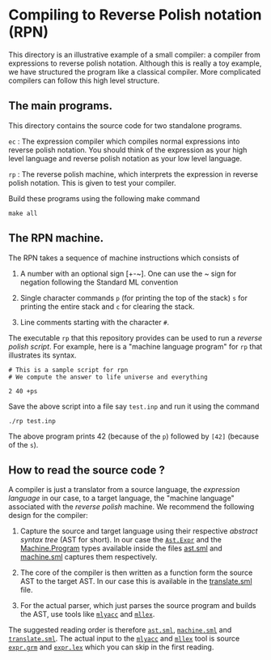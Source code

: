 # Compiling to Reverse Polish notation (RPN)


This directory is an illustrative example of a small compiler: a
compiler from expressions to reverse polish notation. Although this is
really a toy example, we have structured the program like a classical
compiler. More complicated compilers can follow this high level
structure.

## The main programs.

This directory contains the source code for two standalone programs.

`ec`
:   The expression compiler which compiles normal expressions into
    reverse polish notation. You should think of the expression as
    your high level language and reverse polish notation as your low
    level language.

`rp`
:   The reverse polish machine, which interprets the expression in
    reverse polish notation. This is given to test your compiler.

Build these programs using the following make command

```
make all
```

## The RPN machine.

The RPN takes a sequence of machine instructions which consists of

1. A number with an optional sign [+-~]. One can use the ~ sign for
   negation following the Standard ML convention

2. Single character commands `p` (for printing the top of the stack)
   `s` for printing the entire stack and `c` for clearing the stack.

3. Line comments starting with the character `#`.

The executable `rp` that this repository provides can be used to run a
_reverse polish script_. For example, here is a "machine language
program" for `rp` that illustrates its syntax.


```
# This is a sample script for rpn
# We compute the answer to life universe and everything

2 40 +ps

```

Save the above script into a file say `test.inp` and run it using the
command

```
./rp test.inp

```

The above program prints 42 (because of the `p`) followed by `[42]`
(because of the `s`).

## How to read the source code ?

A compiler is just a translator from a source language, the
_expression language_ in our case, to a target language, the "machine
language" associated with the _reverse polish_ machine. We recommend
the following design for the compiler:

1. Capture the source and target language using their respective
   _abstract syntax tree_ (AST for short). In our case the
   [`Ast.Expr`][ast] and the [Machine.Program][machine] types
   available inside the files [ast.sml][ast] and
   [machine.sml][machine] captures them respectively.

2. The core of the compiler is then written as a function form the
   source AST to the target AST. In our case this is available in the
   [translate.sml][translate] file.

3. For the actual parser, which just parses the source program and
   builds the AST, use tools like [`mlyacc`][mlyacc] and
   [`mllex`][mllex].

The suggested reading order is therefore [`ast.sml`][ast],
[`machine.sml`][machine] and [`translate.sml`][translate]. The actual
input to the [`mlyacc`][mlyacc] and [`mllex`][mllex] tool is source
[`expr.grm`][expr.grm] and [`expr.lex`][expr.lex] which you can skip
in the first reading.


[ast]: </src/master/reverse-polish/ast.sml>
[machine]: </src/master/reverse-polish/ast.sml>
[translate]: </src/master/reverse-polish/ast.sml>
[expr.grm]: </src/master/reverse-polish/expr.grm>
[expr.lex]: </src/master/reverse-polish/expr.lex>
[mlyacc]: <http://mlton.org/MLYacc>
[mllex]: <http://mlton.org/MLLex>
